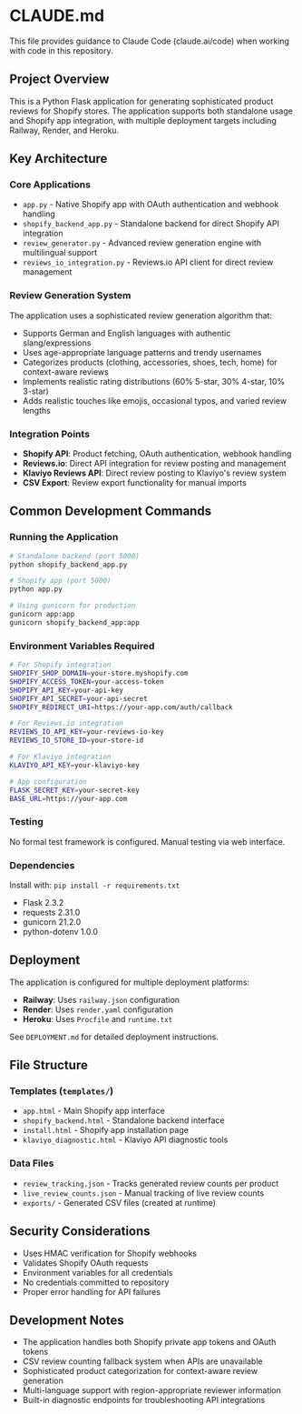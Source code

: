 # CLAUDE.md

This file provides guidance to Claude Code (claude.ai/code) when working with code in this repository.

## Project Overview

This is a Python Flask application for generating sophisticated product reviews for Shopify stores. The application supports both standalone usage and Shopify app integration, with multiple deployment targets including Railway, Render, and Heroku.

## Key Architecture

### Core Applications
- `app.py` - Native Shopify app with OAuth authentication and webhook handling
- `shopify_backend_app.py` - Standalone backend for direct Shopify API integration
- `review_generator.py` - Advanced review generation engine with multilingual support
- `reviews_io_integration.py` - Reviews.io API client for direct review management

### Review Generation System
The application uses a sophisticated review generation algorithm that:
- Supports German and English languages with authentic slang/expressions
- Uses age-appropriate language patterns and trendy usernames
- Categorizes products (clothing, accessories, shoes, tech, home) for context-aware reviews
- Implements realistic rating distributions (60% 5-star, 30% 4-star, 10% 3-star)
- Adds realistic touches like emojis, occasional typos, and varied review lengths

### Integration Points
- **Shopify API**: Product fetching, OAuth authentication, webhook handling
- **Reviews.io**: Direct API integration for review posting and management
- **Klaviyo Reviews API**: Direct review posting to Klaviyo's review system
- **CSV Export**: Review export functionality for manual imports

## Common Development Commands

### Running the Application
```bash
# Standalone backend (port 5000)
python shopify_backend_app.py

# Shopify app (port 5000)  
python app.py

# Using gunicorn for production
gunicorn app:app
gunicorn shopify_backend_app:app
```

### Environment Variables Required
```bash
# For Shopify integration
SHOPIFY_SHOP_DOMAIN=your-store.myshopify.com
SHOPIFY_ACCESS_TOKEN=your-access-token
SHOPIFY_API_KEY=your-api-key
SHOPIFY_API_SECRET=your-api-secret
SHOPIFY_REDIRECT_URI=https://your-app.com/auth/callback

# For Reviews.io integration
REVIEWS_IO_API_KEY=your-reviews-io-key
REVIEWS_IO_STORE_ID=your-store-id

# For Klaviyo integration
KLAVIYO_API_KEY=your-klaviyo-key

# App configuration
FLASK_SECRET_KEY=your-secret-key
BASE_URL=https://your-app.com
```

### Testing
No formal test framework is configured. Manual testing via web interface.

### Dependencies
Install with: `pip install -r requirements.txt`
- Flask 2.3.2
- requests 2.31.0  
- gunicorn 21.2.0
- python-dotenv 1.0.0

## Deployment

The application is configured for multiple deployment platforms:
- **Railway**: Uses `railway.json` configuration
- **Render**: Uses `render.yaml` configuration  
- **Heroku**: Uses `Procfile` and `runtime.txt`

See `DEPLOYMENT.md` for detailed deployment instructions.

## File Structure

### Templates (`templates/`)
- `app.html` - Main Shopify app interface
- `shopify_backend.html` - Standalone backend interface
- `install.html` - Shopify app installation page
- `klaviyo_diagnostic.html` - Klaviyo API diagnostic tools

### Data Files
- `review_tracking.json` - Tracks generated review counts per product
- `live_review_counts.json` - Manual tracking of live review counts
- `exports/` - Generated CSV files (created at runtime)

## Security Considerations

- Uses HMAC verification for Shopify webhooks
- Validates Shopify OAuth requests
- Environment variables for all credentials
- No credentials committed to repository
- Proper error handling for API failures

## Development Notes

- The application handles both Shopify private app tokens and OAuth tokens
- CSV review counting fallback system when APIs are unavailable
- Sophisticated product categorization for context-aware review generation
- Multi-language support with region-appropriate reviewer information
- Built-in diagnostic endpoints for troubleshooting API integrations